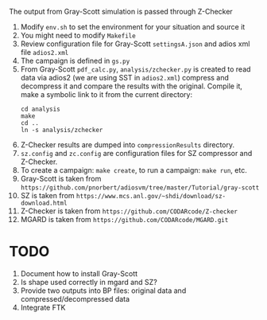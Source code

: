 The output from Gray-Scott simulation is passed through Z-Checker

1. Modify `env.sh` to set the environment for your situation and source it
2. You might need to modify `Makefile`
3. Review configuration file for Gray-Scott `settingsA.json` and adios xml file `adios2.xml`
4. The campaign is defined in `gs.py`
5. From Gray-Scott `pdf_calc.py`, `analysis/zchecker.py` is created to read data via adios2 (we are using SST in `adios2.xml`)
   compress and decompress it and compare the results with the original. Compile it, make a symbolic link to it from the current
   directory:
   ```
   cd analysis
   make
   cd ..
   ln -s analysis/zchecker
   ```
6. Z-Checker results are dumped into `compressionResults`
   directory.
7. `sz.config` and `zc.config` are configuration files for SZ compressor and Z-Checker.
8. To create a campaign: `make create`, to run a campaign: `make run`, etc.
9. Gray-Scott is taken from `https://github.com/pnorbert/adiosvm/tree/master/Tutorial/gray-scott`
10. SZ is taken from `https://www.mcs.anl.gov/~shdi/download/sz-download.html`
11. Z-Checker is taken from `https://github.com/CODARcode/Z-checker`
12. MGARD is taken from `https://github.com/CODARcode/MGARD.git`

# TODO

1. Document how to install Gray-Scott
2. Is shape used correctly in mgard and SZ?
3. Provide two outputs into BP files: original data and compressed/decompressed data
4. Integrate FTK


